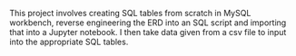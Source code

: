 This project involves creating SQL tables from scratch in MySQL workbench, reverse engineering the ERD into an SQL script and importing that into a Jupyter notebook. I then take data given from a csv file to input into the appropriate SQL tables.
